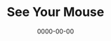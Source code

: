 ---
title: See Your Mouse
id: see-your-mouse
live: 
source: https://codepen.io/ZacharyCrespin/pen/jOzNwGZ
tech:
  - CSS
date: 0000-00-00
---